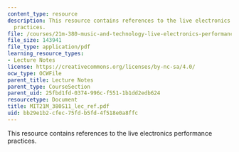 ```yaml
---
content_type: resource
description: This resource contains references to the live electronics performance
  practices.
file: /courses/21m-380-music-and-technology-live-electronics-performance-practices-spring-2011/bb29e1b2cfec75fdb5fd4f518e0a8ffc_MIT21M_380S11_lec_ref.pdf
file_size: 143941
file_type: application/pdf
learning_resource_types:
- Lecture Notes
license: https://creativecommons.org/licenses/by-nc-sa/4.0/
ocw_type: OCWFile
parent_title: Lecture Notes
parent_type: CourseSection
parent_uid: 25fbd1fd-0374-996c-f551-1b1dd2edb624
resourcetype: Document
title: MIT21M_380S11_lec_ref.pdf
uid: bb29e1b2-cfec-75fd-b5fd-4f518e0a8ffc
---
```

This resource contains references to the live electronics performance practices.
